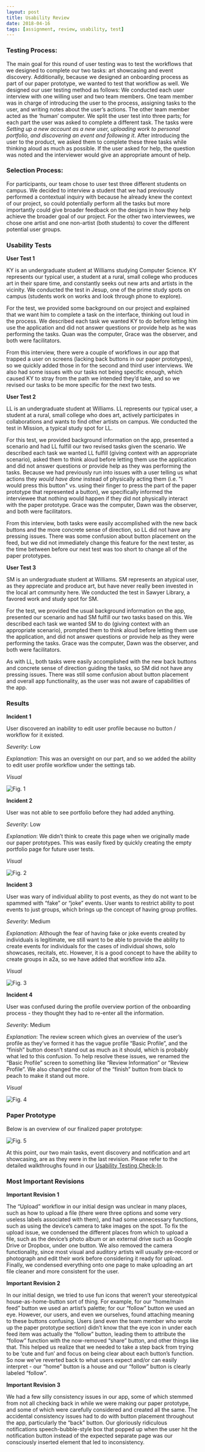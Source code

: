 ```yaml
---
layout: post
title: Usability Review
date: 2018-04-16
tags: [assignment, review, usability, test]
---
```

### Testing Process:

The main goal for this round of user testing was to test the workflows that  we designed to complete our two tasks: art showcasing and event discovery. Additionally, because we designed an onboarding process as part of our paper prototype, we wanted to test that workflow as well. We designed our user testing method as follows: We conducted each user interview with one willing user and two team members. One team member was in charge of introducing the user to the process, assigning tasks to the user, and writing notes about the user’s actions. The other team member acted as the ‘human’ computer. We split the user test into three parts; for each part the user was asked to complete a different task. The tasks were *Setting up a new account as a new user, uploading work to personal portfolio, and discovering an event and following it*. After introducing the user to the product, we asked them to complete these three tasks while thinking aloud as much as possible. If the user asked for help, the question was noted and the interviewer would give an appropriate amount of help. 

### Selection Process:

For participants, our team chose to user test three different students on campus. We decided to interview a student that we had previously performed a contextual inquiry with because he already knew the context of our project, so could potentially perform all the tasks but more importantly could give broader feedback on the designs in how they help achieve the broader goal of our project. For the other two interviewees, we chose one artist and one non-artist (both students) to cover the different potential user groups. 

### Usability Tests

**User Test 1**

KY is an undergraduate student at Williams studying Computer Science. KY represents our typical user, a student at a rural, small college who produces art in their spare time, and constantly seeks out new arts and artists in the vicinity. We conducted the test in Jesup, one of the prime study spots on campus (students work on works and look through phone to explore).

For the test, we provided some background on our project and explained that we want him to complete a task on the interface, thinking out loud in the process. We described each task we wanted KY to do before letting him use the application and did not answer questions or provide help as he was performing the tasks. Quan was the computer, Grace was the observer, and both were facilitators.

From this interview, there were a couple of workflows in our app that trapped a user on screens (lacking back buttons in our paper prototypes), so we quickly added those in for the second and third user interviews. We also had some issues with our tasks not being specific enough, which caused KY to stray from the path we intended they’d take, and so we revised our tasks to be more specific for the next two tests.

**User Test 2**

LL is an undergraduate student at Williams. LL represents our typical user, a student at a rural, small college who does art, actively participates in collaborations and wants to find other artists on campus. We conducted the test in Mission, a typical study spot for LL.

For this test, we provided background information on the app, presented a scenario and had LL fulfill our two revised tasks given the scenario. We described each task we wanted LL fulfill (giving context with an appropriate scenario), asked them to think aloud before letting them use the application and did not answer questions or provide help as they was performing the tasks. Because we had previously run into issues with a user telling us what actions they *would have done* instead of physically acting them (i.e. "I would press this button" vs. using their finger to press the part of the paper prototype that represented a button), we specifically informed the interviewee that nothing would happen if they did not physically interact with the paper prototype. Grace was the computer, Dawn was the observer, and both were facilitators.

From this interview, both tasks were easily accomplished with the new back buttons and the more concrete sense of direction, so LL did not have any pressing issues. There was some confusion about button placement on the feed, but we did not immediately change this feature for the next tester, as the time between before our next test was too short to change all of the paper prototypes. 

**User Test 3**

SM is an undergraduate student at Williams. SM represents an atypical user, as they appreciate and produce art, but have never really been invested in the local art community here. We conducted the test in Sawyer Library, a favored work and study spot for SM. 

For the test, we provided the usual background information on the app, presented our scenario and had SM fulfill our two tasks based on this. We described each task we wanted SM to do (giving context with an appropriate scenario), prompted them to think aloud before letting them use the application, and did not answer questions or provide help as they were performing the tasks. Grace was the computer, Dawn was the observer, and both were facilitators.

As with LL, both tasks were easily accomplished with the new back buttons and concrete sense of direction guiding the tasks, so SM did not have any pressing issues. There was still some confusion about button placement and overall app functionality, as the user was not aware of capabilities of the app.

### Results

**Incident 1**

User discovered an inability to edit user profile because no button / workflow for it existed. 

*Severity*: Low

*Explanation*: This was an oversight on our part, and so we added the ability to edit user profile workflow under the settings tab. 

*Visual*

![Fig. 1](/img/Fix1.jpg)

**Incident 2**

User was not able to see portfolio before they had added anything.

*Severity*: Low

*Explanation*: We didn’t think to create this page when we originally made our paper prototypes. This was easily fixed by quickly creating the empty portfolio page for future user tests.

*Visual*

![Fig. 2](/img/Fix2.jpg)

**Incident 3**

User was wary of individual ability to post events, as they do not want to be spammed with “fake” or “joke” events. User wants to restrict ability to post events to just groups, which brings up the concept of having group profiles.

*Severity*: Medium

*Explanation*: Although the fear of having fake or joke events created by individuals is legitimate, we still want to be able to provide the ability to create events for individuals for the cases of individual shows, solo showcases, recitals, etc. However, it is a good concept to have the ability to create groups in a2a, so we have added that workflow into a2a.

*Visual*

![Fig. 3](/img/Fix3.png)

**Incident 4**

User was confused during the profile overview portion of the onboarding process - they thought they had to re-enter all the information.

*Severity*: Medium

*Explanation*: The review screen which gives an overview of the user’s profile as they’ve formed it has the vague profile “Basic Profile”, and the “finish” button doesn’t stand out as much as it should, which is probably what led to this confusion. To help resolve these issues, we renamed the “Basic Profile” screen to something like “Review Information” or “Review Profile”. We also changed the color of the “finish” button from black to peach to make it stand out more.

*Visual*

![Fig. 4](/img/Fix4.jpg)

### Paper Prototype

Below is an overview of our finalized paper prototype:

![Fig. 5](/img/Full_Proto3.jpg)

At this point, our two main tasks, event discovery and notification and art showcasing, are as they were in the last revision. Please refer to the detailed walkthroughs found in our [Usability Testing Check-In](https://a2a-2018.github.io/2018-04-11-Usability-Testing-Checkin/).

### Most Important Revisions

**Important Revision 1**

The “Upload” workflow in our initial design was unclear in many places, such as how to upload a file (there were three options and some very useless labels associated with them), and had some unnecessary functions, such as using the device’s camera to take images on the spot. To fix the upload issue, we condensed the different places from which to upload a file, such as the device’s photo album or an external drive such as Google Drive or Dropbox, under one button. We also removed the camera functionality, since most visual and auditory artists will usually pre-record or photograph and edit their work before considering it ready for upload. Finally, we condensed everything onto one page to make uploading an art file cleaner and more consistent for the user.

**Important Revision 2**

In our initial design, we tried to use fun icons that weren’t your stereotypical house-as-home-button sort of thing. For example, for our “home/main feed” button we used an artist’s palette; for our “follow” button we used an eye. However, our users, and even we ourselves, found attaching meaning to these buttons confusing. Users (and even the team member who wrote up the paper prototype section) didn’t know that the eye icon in under each feed item was actually the “follow” button, leading them to attribute the “follow” function with the now-removed “share” button, and other things like that. This helped us realize that we needed to take a step back from trying to be ‘cute and fun’ and focus on being clear about each button’s function. So now we’ve reverted back to what users expect and/or can easily interpret - our “home” button is a house and our “follow” button is clearly labeled “follow”.

**Important Revision 3**

We had a few silly consistency issues in our app, some of which stemmed from not all checking back in while we were making our paper prototype, and some of which were carefully considered and created all the same. The accidental consistency issues had to do with button placement throughout the app, particularly the “back” button. Our gloriously ridiculous notifications speech-bubble-style box that popped up when the user hit the notification button instead of the expected separate page was our consciously inserted element that led to inconsistency.

